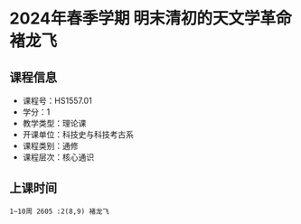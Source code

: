 # 2024年春季学期 明末清初的天文学革命 褚龙飞






## 课程信息

- 课程号：HS1557.01
- 学分：1
- 教学类型：理论课
- 开课单位：科技史与科技考古系
- 课程类别：通修
- 课程层次：核心通识

## 上课时间

```
1~10周 2605 :2(8,9) 褚龙飞
```

